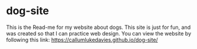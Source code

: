 # dog-site

This is the Read-me for my website about dogs. This site is just for fun, and was created so that I can practice web design.
You can view the website by following this link: https://callumlukedavies.github.io/dog-site/